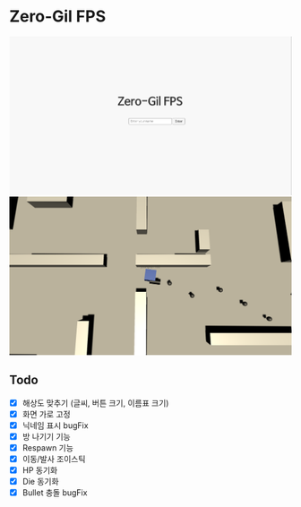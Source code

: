 # Zero-Gil FPS

![0g.PNG](./.github/images/0g.PNG)
![0g1.PNG](./.github/images/0g1.PNG)

## Todo
- [X] 해상도 맞추기 (글씨, 버튼 크기, 이름표 크기)
- [X] 화면 가로 고정
- [X] 닉네임 표시 bugFix
- [X] 방 나기기 기능
- [X] Respawn 기능
- [X] 이동/발사 조이스틱
- [X] HP 동기화
- [X] Die 동기화
- [X] Bullet 충돌 bugFix